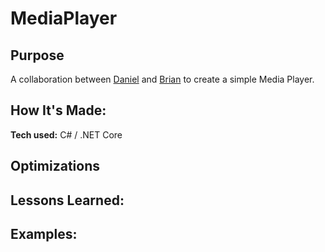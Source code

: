 # MediaPlayer

## Purpose
A collaboration between [Daniel](https://github.com/DanielVidarHolm) and [Brian](https://github.com/Brianmanden) to create a simple Media Player.

## How It's Made:

**Tech used:** C# / .NET Core


## Optimizations


## Lessons Learned:


## Examples:

